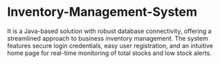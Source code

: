 # Inventory-Management-System
 It is a Java-based solution with robust database connectivity, offering a streamlined approach to business inventory management. The system features secure login credentials, easy user registration, and an intuitive home page for real-time monitoring of total stocks and low stock alerts. 

